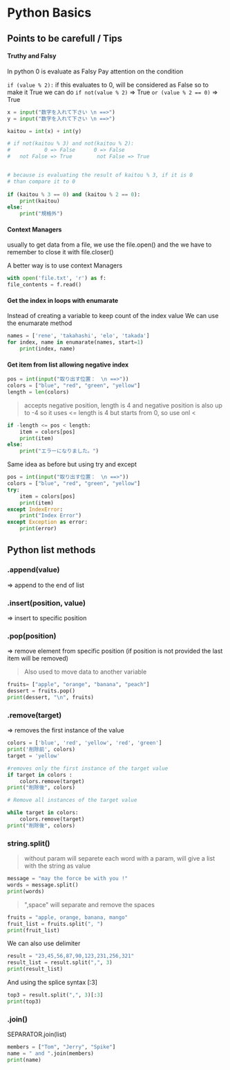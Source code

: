 # Python Basics


## Points to be carefull / Tips

#### Truthy and Falsy

In python 0 is evaluate as Falsy
Pay attention on the condition 

`if (value % 2):`
if this evaluates to 0, will be considered as False
so to make it True we can do
`if not(value % 2)` => True
`or (value % 2 == 0)` => True

```python
x = input("数字を入れて下さい \n ==>")
y = input("数字を入れて下さい \n ==>")

kaitou = int(x) + int(y)

# if not(kaitou % 3) and not(kaitou % 2):
#           0 => False      0 => False
#   not False => True        not False => True


# because is evaluating the result of kaitou % 3, if it is 0 
# than compare it to 0 
  
if (kaitou % 3 == 0) and (kaitou % 2 == 0):
    print(kaitou)
else:
    print("規格外")
```

#### Context Managers

usually to get data from a file, we use the file.open() and the we have to 
remember to close it with file.closer()

A better way is to use context Managers
```python
with open('file.txt', 'r') as f:
file_contents = f.read()
```

#### Get the index in loops with enumarate
Instead of creating a variable to keep count of the index value
We can use the enumarate method
```python
names = ['rene', 'takahashi', 'elo', 'takada']
for index, name in enumarate(names, start=1)
    print(index, name)
```

#### Get item from list allowing negative index
```python
pos = int(input("取り出す位置：　\n ==>"))
colors = ["blue", "red", "green", "yellow"]
length = len(colors)
```
> accepts negative position, length is 4 and negative position is also up to -4
> so it uses <= 
> length is 4 but starts from 0, so use onl < 

```python
if -length <= pos < length:
    item = colors[pos]
    print(item)
else:
    print("エラーになりました。")
```

Same idea as before but using try and except
```python
pos = int(input("取り出す位置：　\n ==>"))
colors = ["blue", "red", "green", "yellow"]
try:
    item = colors[pos]
    print(item)
except IndexError:
    print("Index Error")
except Exception as error:
    print(error)
```

## Python list methods
### .append(value) 
=> append to the end of list

### .insert(position, value) 
=> insert to specific position

### .pop(position) 
=> remove element from specific position  (if position is not provided the last item will be removed)

> Also used to move data to another variable
```python
fruits= ["apple", "orange", "banana", "peach"]
dessert = fruits.pop()
print(dessert, "\n", fruits)
```

### .remove(target) 
=> removes the first instance of the value
```python
colors = ['blue', 'red', 'yellow', 'red', 'green']
print('削除前', colors)
target = 'yellow'

#removes only the first instance of the target value
if target in colors :
    colors.remove(target)
print("削除後", colors)

# Remove all instances of the target value 

while target in colors:
    colors.remove(target)
print("削除後", colors)
```

### string.split()
> without param will separete each word
> with a param, will give a list with the string as value
```python
message = "may the force be with you !"
words = message.split()
print(words)
```
> ",space" will separate and remove the spaces
```python
fruits = "apple, orange, banana, mango"
fruit_list = fruits.split(", ")
print(fruit_list)
```
We can also use delimiter
```python
result = "23,45,56,87,90,123,231,256,321"
result_list = result.split(",", 3)
print(result_list)
```
And using the splice syntax [:3]
```python
top3 = result.split(",", 3)[:3]
print(top3)
```

### .join()
SEPARATOR.join(list)
```python
members = ["Tom", "Jerry", "Spike"]
name = " and ".join(members)
print(name)

```
